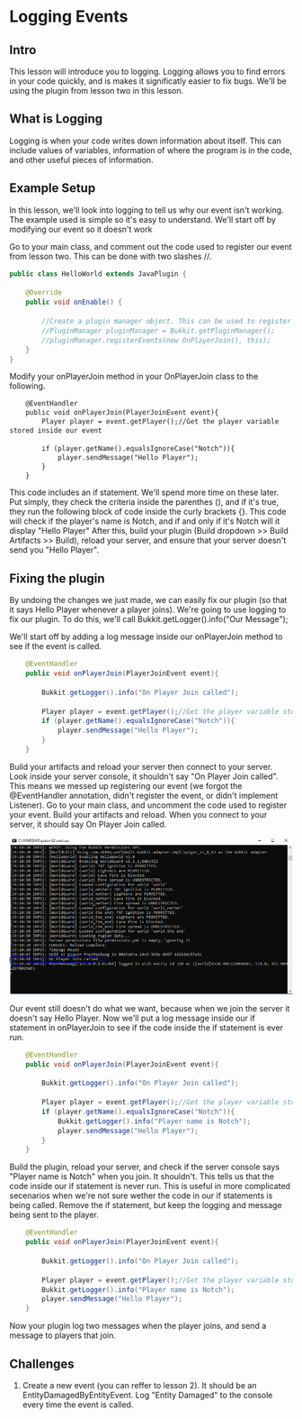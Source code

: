 # Logging Events
## Intro
This lesson will introduce you to logging. Logging allows you to find errors in your code quickly, and is makes it significatly easier to fix bugs. We'll be using the plugin from lesson two in this lesson.

## What is Logging
Logging is when your code writes down information about itself. This can include values of variables, information of where the program is in the code, and other useful pieces of information.

## Example Setup
In this lesson, we'll look into logging to tell us why our event isn't working. The example used is simple so it's easy to understand.
We'll start off by modifying our event so it doesn't work

Go to your main class, and comment out the code used to register our event from lesson two. This can be done with two slashes //.

```java 
public class HelloWorld extends JavaPlugin {

    @Override
    public void onEnable() {

        //Create a plugin manager object. This can be used to register all your events.
        //PluginManager pluginManager = Bukkit.getPluginManager();
        //pluginManager.registerEvents(new OnPlayerJoin(), this);
    }
}

```
Modify your onPlayerJoin method in your OnPlayerJoin class to the following.

```
    @EventHandler
    public void onPlayerJoin(PlayerJoinEvent event){
        Player player = event.getPlayer();//Get the player variable stored inside our event
        
        if (player.getName().equalsIgnoreCase("Notch")){
            player.sendMessage("Hello Player");
        }
    }
```

This code includes an if statement. We'll spend more time on these later. Put simply, they check the criteria inside the parenthes (), and if it's true, they run the following block of code inside the curly brackets {}. This code will check if the player's name is Notch, and if and only if it's Notch will it display "Hello Player"
After this, build your plugin (Build dropdown >> Build Artifacts >> Build), reload your server, and ensure that your server doesn't send you "Hello Player".
## Fixing the plugin
By undoing the changes we just made, we can easily fix our plugin (so that it says Hello Player whenever a player joins). We're going to use logging to fix our plugin. To do this, we'll call Bukkit.getLogger().info("Our Message");

We'll start off by adding a log message inside our onPlayerJoin method to see if the event is called.

```java
    @EventHandler
    public void onPlayerJoin(PlayerJoinEvent event){

        Bukkit.getLogger().info("On Player Join called");
        
        Player player = event.getPlayer();//Get the player variable stored inside our event
        if (player.getName().equalsIgnoreCase("Notch")){
            player.sendMessage("Hello Player");
        }
    }
```
Build your artifacts and reload your server then connect to your server. Look inside your server console, it shouldn't say "On Player Join called".
This means we messed up registering our event (we forgot the @EventHandler annotation, didn't register the event, or didn't implement Listener). Go to your main class, and uncomment the code used to register your event. Build your artifacts and reload. When you connect to your server, it should say On Player Join called.


![alttext](https://github.com/Exeton/SpigotTutorial/blob/master/LessonPictures/Lesson3/OnPlayerJoin%20called.PNG)

Our event still doesn't do what we want, because when we join the server it doesn't say Hello Player. Now we'll put a log message inside our if statement in onPlayerJoin to see if the code inside the if statement is ever run.

```java
    @EventHandler
    public void onPlayerJoin(PlayerJoinEvent event){

        Bukkit.getLogger().info("On Player Join called");

        Player player = event.getPlayer();//Get the player variable stored inside our event
        if (player.getName().equalsIgnoreCase("Notch")){
            Bukkit.getLogger().info("Player name is Notch");
            player.sendMessage("Hello Player");
        }
    }
```

Build the plugin, reload your server, and check if the server console says "Player name is Notch" when you join. It shouldn't. This tells us that the code inside our if statement is never run. This is useful in more complicated secenarios when we're not sure wether the code in our if statements is being called.
Remove the if statement, but keep the logging and message being sent to the player.

```java
    @EventHandler
    public void onPlayerJoin(PlayerJoinEvent event){

        Bukkit.getLogger().info("On Player Join called");

        Player player = event.getPlayer();//Get the player variable stored inside our event
        Bukkit.getLogger().info("Player name is Notch");
        player.sendMessage("Hello Player");
    }
```

Now your plugin log two messages when the player joins, and send a message to players that join.


## Challenges
1. Create a new event (you can reffer to lesson 2). It should be an EntityDamagedByEntityEvent. Log "Entity Damaged" to the console every time the event is called.
